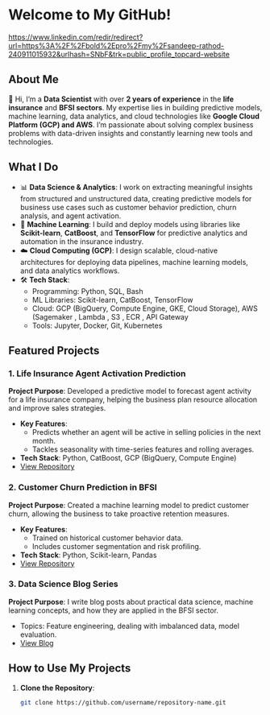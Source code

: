 # Welcome to My GitHub!
https://www.linkedin.com/redir/redirect?url=https%3A%2F%2Fbold%2Epro%2Fmy%2Fsandeep-rathod-240911015932&urlhash=SNbF&trk=public_profile_topcard-website

## About Me
👋 Hi, I’m a **Data Scientist** with over **2 years of experience** in the **life insurance** and **BFSI sectors**. My expertise lies in building predictive models, machine learning, data analytics, and cloud technologies like **Google Cloud Platform (GCP) and AWS**. I’m passionate about solving complex business problems with data-driven insights and constantly learning new tools and technologies.

## What I Do
- 📊 **Data Science & Analytics**: I work on extracting meaningful insights from structured and unstructured data, creating predictive models for business use cases such as customer behavior prediction, churn analysis, and agent activation.
- 🧠 **Machine Learning**: I build and deploy models using libraries like **Scikit-learn**, **CatBoost**, and **TensorFlow** for predictive analytics and automation in the insurance industry.
- ☁️ **Cloud Computing (GCP)**: I design scalable, cloud-native architectures for deploying data pipelines, machine learning models, and data analytics workflows.
- 🛠 **Tech Stack**: 
  - Programming: Python, SQL, Bash
  - ML Libraries: Scikit-learn, CatBoost, TensorFlow
  - Cloud: GCP (BigQuery, Compute Engine, GKE, Cloud Storage), AWS (Sagemaker , Lambda , S3 , ECR , API Gateway
  - Tools: Jupyter, Docker, Git, Kubernetes

## Featured Projects

### 1. Life Insurance Agent Activation Prediction
**Project Purpose**: Developed a predictive model to forecast agent activity for a life insurance company, helping the business plan resource allocation and improve sales strategies.

- **Key Features**: 
  - Predicts whether an agent will be active in selling policies in the next month.
  - Tackles seasonality with time-series features and rolling averages.
- **Tech Stack**: Python, CatBoost, GCP (BigQuery, Compute Engine)
- [View Repository](https://github.com/username/agent-activation-prediction)

### 2. Customer Churn Prediction in BFSI
**Project Purpose**: Created a machine learning model to predict customer churn, allowing the business to take proactive retention measures.

- **Key Features**:
  - Trained on historical customer behavior data.
  - Includes customer segmentation and risk profiling.
- **Tech Stack**: Python, Scikit-learn, Pandas
- [View Repository](https://github.com/username/bfsi-customer-churn)

### 3. Data Science Blog Series
**Project Purpose**: I write blog posts about practical data science, machine learning concepts, and how they are applied in the BFSI sector.

- Topics: Feature engineering, dealing with imbalanced data, model evaluation.
- [View Blog](https://github.com/username/datascience-blog)

## How to Use My Projects
1. **Clone the Repository**:
   ```bash
   git clone https://github.com/username/repository-name.git






